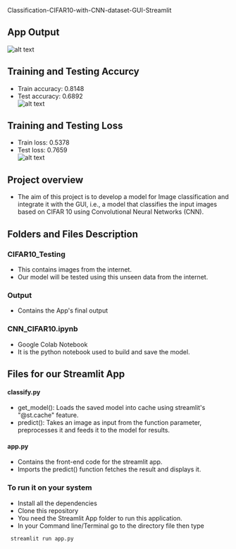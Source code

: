 Classification-CIFAR10-with-CNN-dataset-GUI-Streamlit

## App Output
![alt text](Output/2173244_CIFAR10_CNN.gif)


## Training and Testing Accurcy
- Train accuracy: 0.8148
- Test accuracy: 0.6892 </br>
![alt text](https://github.com/Jeevan-Thukrul/MLII_Lab_2020_21/blob/Jeevan/Image-Classification-CIFAR10-with-CNN-dataset-GUI-Streamlit/Output/Accuracy.png)

## Training and Testing Loss
- Train loss: 0.5378
- Test loss: 0.7659 </br>
![alt text](https://github.com/Jeevan-Thukrul/MLII_Lab_2020_21/blob/Jeevan/Image-Classification-CIFAR10-with-CNN-dataset-GUI-Streamlit/Output/loss.png)

## Project overview
- The aim of this project is to develop a model for Image classification and integrate it with the GUI, 
i.e., a model that classifies the input images based on CIFAR 10 using Convolutional Neural Networks (CNN).

## Folders and Files Description


### CIFAR10_Testing
- This contains images from the internet.
- Our model will be tested using this unseen data from the internet.

### Output
- Contains the App's final output 

### CNN_CIFAR10.ipynb
- Google Colab Notebook
- It is the python notebook used to build and save the model.

## Files for our Streamlit App

#### classify.py
- get_model(): Loads the saved model into cache using streamlit's "@st.cache" feature.
- predict(): Takes an image as input from the function parameter, preprocesses it and feeds it to the model for results.

#### app.py
- Contains the front-end code for the streamlit app.
- Imports the predict() function fetches the result and displays it.

### To run it on your system
- Install all the dependencies
- Clone this repository
- You need the Streamlit App folder to run this application.
- In your Command line/Terminal go to the directory file then type
 
```
 streamlit run app.py
```
